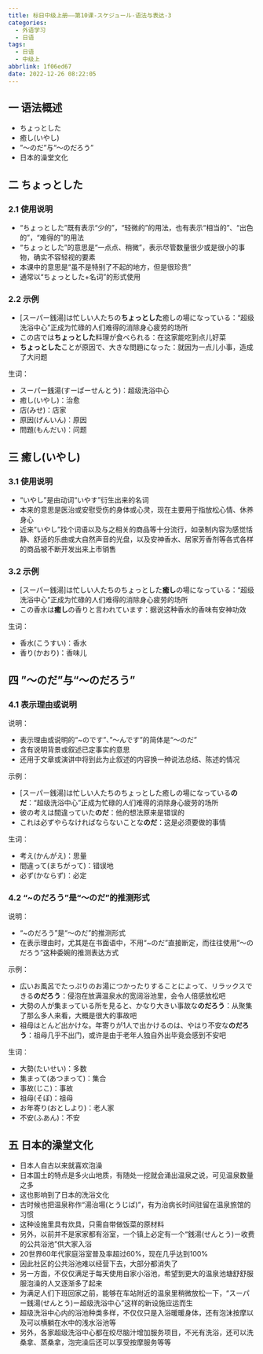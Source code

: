 ```yaml
---
title: 标日中级上册——第10课-スケジュール-语法与表达-3
categories:
  - 外语学习
  - 日语
tags:
  - 日语
  - 中级上
abbrlink: 1f06ed67
date: 2022-12-26 08:22:05
---
```

## 一 语法概述

* ちょっとした
* 癒し(いやし)
* ”～のだ”与“～のだろう”
* 日本的澡堂文化

<!--more-->

## 二  ちょっとした

### 2.1 使用说明

* “ちょっとした”既有表示“少的”，“轻微的”的用法，也有表示“相当的”、“出色的”，“难得的”的用法
* “ちょっとした”的意思是“一点点、稍微”，表示尽管数量很少或是很小的事物，确实不容轻视的要素
* 本课中的意思是“虽不是特别了不起的地方，但是很珍贵”
* 通常以“ちょっとした+名词”的形式使用

### 2.2 示例

* [スーパー銭湯]は忙しい人たちの**ちょっとした**癒しの場になっている：“超级洗浴中心”正成为忙碌的人们难得的消除身心疲劳的场所
* この店では**ちょっとした**料理が食べられる：在这家能吃到点儿好菜
* **ちょっとした**ことが原因で、大きな問題になった：就因为一点儿小事，造成了大问题

生词：

* スーパー銭湯(すーぱーせんとう)：超级洗浴中心
* 癒し(いやし)：治愈
* 店(みせ)：店家
* 原因(げんいん)：原因
* 問題(もんだい)：问题

## 三 癒し(いやし)

### 3.1 使用说明

* “いやし”是由动词“いやす”衍生出来的名词
* 本来的意思是医治或安慰受伤的身体或心灵，现在主要用于指放松心情、休养身心
* 近来“いやし”找个词语以及与之相关的商品等十分流行，如录制内容为感觉恬静、舒适的乐曲或大自然声音的光盘，以及安神香水、居家芳香剂等各式各样的商品被不断开发出来上市销售

### 3.2 示例

* [スーパー銭湯]は忙しい人たちのちょっとした**癒し**の場になっている：“超级洗浴中心”正成为忙碌的人们难得的消除身心疲劳的场所
* この香水は**癒し**の香りと言われています：据说这种香水的香味有安神功效

生词：

* 香水(こうすい)：香水
* 香り(かおり)：香味儿

## 四 ”～のだ”与“～のだろう”

### 4.1 表示理由或说明

说明：

* 表示理由或说明的“~のです”、”～んです”的简体是“～のだ”
* 含有说明背景或叙述已定事实的意思
* 还用于文章或演讲中将到此为止叙述的内容换一种说法总结、陈述的情况

示例：

* [スーパー銭湯]は忙しい人たちのちょっとした癒しの場になっている**のだ**：“超级洗浴中心”正成为忙碌的人们难得的消除身心疲劳的场所
* 彼の考えは間違っていた**のだ**：他的想法原来是错误的
* これは必ずやらなければならないことな**のだ**：这是必须要做的事情

生词：

* 考え(かんがえ)：思量
* 間違って(まちがって)：错误地
* 必ず(かならず)：必定

### 4.2 “~のだろう”是“～のだ”的推测形式

说明：

*  “~のだろう”是“～のだ”的推测形式
* 在表示理由时，尤其是在书面语中，不用“~のだ”直接断定，而往往使用“～のだろう”这种委婉的推测表达方式

示例：

* 広いお風呂でたっぷりのお湯につかったりすることによって、リラックスできる**のだろう**：侵泡在放满温泉水的宽阔浴池里，会令人倍感放松吧
* 大勢の人が集まっている所を見ると、かなり大きい事故な**のだろう**：从聚集了那么多人来看，大概是很大的事故吧
* 祖母はとんど出かけな。年寄りが1人で出かけるのは、やはり不安な**のだろう**：祖母几乎不出门，或许是由于老年人独自外出毕竟会感到不安吧

生词：

* 大勢(たいせい)：多数
* 集まって(あつまって)：集合
* 事故(じこ)：事故
* 祖母(そぼ)：祖母
* お年寄り(おとしより)：老人家
* 不安(ふあん)：不安

## 五 日本的澡堂文化

* 日本人自古以来就喜欢泡澡
* 日本国土的特点是多火山地质，有随处一挖就会涌出温泉之说，可见温泉数量之多
* 这也影响到了日本的洗浴文化
* 古时候也把温泉称作“湯治場(とうじば)”，有为治病长时间驻留在温泉旅馆的习惯
* 这种设施里具有炊具，只需自带做饭菜的原材料
* 另外，以前并不是家家都有浴室，一个镇上必定有一个“銭湯(せんとう)ー收费的公共浴池”供大家入浴
* 20世界60年代家庭浴室普及率超过60%，现在几乎达到100%
* 因此社区的公共浴池难以经营下去，大部分都消失了
* 另一方面，不仅仅满足于每天使用自家小浴池，希望到更大的温泉池塘舒舒服服泡澡的人又逐渐多了起来
* 为满足人们下班回家之前，能够在车站附近的温泉里稍微放松一下，“スーパー銭湯(せんとう)ー超级洗浴中心”这样的新设施应运而生
* 超级洗浴中心内的浴池种类多样，不仅仅只是入浴暖暖身体，还有泡沫按摩以及可以横躺在水中的浅水浴池等
* 另外，各家超级洗浴中心都在绞尽脑汁增加服务项目，不光有洗浴，还可以洗桑拿、蒸桑拿，泡完澡后还可以享受按摩服务等等